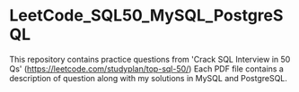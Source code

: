 # LeetCode_SQL50_MySQL_PostgreSQL
This repository contains practice questions from 'Crack SQL Interview in 50 Qs' (https://leetcode.com/studyplan/top-sql-50/)  Each PDF file contains a description of question along with my solutions in MySQL and PostgreSQL.
